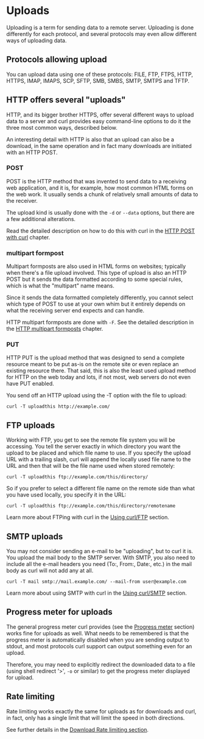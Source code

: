 # Uploads

Uploading is a term for sending data to a remote server. Uploading is done
differently for each protocol, and several protocols may even allow different
ways of uploading data.

## Protocols allowing upload

You can upload data using one of these protocols: FILE, FTP, FTPS, HTTP,
HTTPS, IMAP, IMAPS, SCP, SFTP, SMB, SMBS, SMTP, SMTPS and TFTP.

## HTTP offers several "uploads"

HTTP, and its bigger brother HTTPS, offer several different ways to upload
data to a server and curl provides easy command-line options to do it the
three most common ways, described below.

An interesting detail with HTTP is also that an upload can also be a download,
in the same operation and in fact many downloads are initiated with an HTTP
POST.

### POST

POST is the HTTP method that was invented to send data to a receiving web
application, and it is, for example, how most common HTML forms on the web
work. It usually sends a chunk of relatively small amounts of data to the
receiver.

The upload kind is usually done with the `-d` or `--data` options, but there
are a few additional alterations.

Read the detailed description on how to do this with curl in the [HTTP POST
with curl](http-post.md) chapter.

### multipart formpost

Multipart formposts are also used in HTML forms on websites; typically when
there's a file upload involved. This type of upload is also an HTTP POST but
it sends the data formatted according to some special rules, which is what the
"multipart" name means.

Since it sends the data formatted completely differently, you cannot select
which type of POST to use at your own whim but it entirely depends on what the
receiving server end expects and can handle.

HTTP multipart formposts are done with `-F`. See the detailed description in
the [HTTP multipart formposts](http-multipart.md) chapter.

### PUT

HTTP PUT is the upload method that was designed to send a complete resource
meant to be put as-is on the remote site or even replace an existing resource
there. That said, this is also the least used upload method for HTTP on the
web today and lots, if not most, web servers do not even have PUT enabled.

You send off an HTTP upload using the -T option with the file to upload:

    curl -T uploadthis http://example.com/

## FTP uploads

Working with FTP, you get to see the remote file system you will be accessing.
You tell the server exactly in which directory you want the upload to be
placed and which file name to use. If you specify the upload URL with a
trailing slash, curl will append the locally used file name to the URL and
then that will be the file name used when stored remotely:

    curl -T uploadthis ftp://example.com/this/directory/

So if you prefer to select a different file name on the remote side than what
you have used locally, you specify it in the URL:

    curl -T uploadthis ftp://example.com/this/directory/remotename

Learn more about FTPing with curl in the [Using curl/FTP](usingcurl-ftp.md)
section.

## SMTP uploads

You may not consider sending an e-mail to be "uploading", but to curl it is.
You upload the mail body to the SMTP server. With SMTP, you also need to
include all the e-mail headers you need (To:, From:, Date:, etc.) in the mail
body as curl will not add any at all.

    curl -T mail smtp://mail.example.com/ --mail-from user@example.com

Learn more about using SMTP with curl in the [Using
curl/SMTP](usingcurl-smtp.md) section.

## Progress meter for uploads

The general progress meter curl provides (see the [Progress
meter](cmdline-progressmeter.md) section) works fine for uploads as well.
What needs to be remembered is that the progress meter is automatically
disabled when you are sending output to stdout, and most protocols curl support
can output something even for an upload.

Therefore, you may need to explicitly redirect the downloaded data to a file
(using shell redirect '>', `-o` or similar) to get the progress meter
displayed for upload.

## Rate limiting

Rate limiting works exactly the same for uploads as for downloads and curl, in
fact, only has a single limit that will limit the speed in both directions.

See further details in the [Download Rate limiting
section](usingcurl-downloads.md#rate-limiting).
